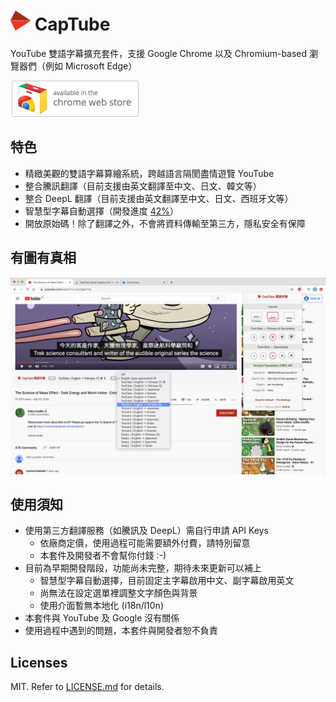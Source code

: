 <img src="docs/icon.png?raw=true" height="32"> CapTube
======================================================
YouTube 雙語字幕擴充套件，支援 Google Chrome 以及 Chromium-based 瀏覽器們（例如 Microsoft Edge）

[![Download on Chrome Web Store](docs/chrome-webstore-badge58.png?raw=true)](https://chrome.google.com/webstore/detail/hbhkmnepjaoiamapfdbhpkjendeeegbb/)


特色
----
* 精緻美觀的雙語字幕算繪系統，跨越語言隔閡盡情遊覽 YouTube
* 整合騰訊翻譯（目前支援由英文翻譯至中文、日文、韓文等）
* 整合 DeepL 翻譯（目前支援由英文翻譯至中文、日文、西班牙文等）
* 智慧型字幕自動選擇（開發進度 [42%](https://en.wikipedia.org/wiki/Phrases_from_The_Hitchhiker%27s_Guide_to_the_Galaxy#Answer_to_the_Ultimate_Question_of_Life,_the_Universe,_and_Everything_(42))）
* 開放原始碼！除了翻譯之外，不會將資料傳輸至第三方，隱私安全有保障


有圖有真相
---------
![Dual captions on YouTube](docs/captube.png?raw=true)


使用須知
--------
* 使用第三方翻譯服務（如騰訊及 DeepL）需自行申請 API Keys
    * 依廠商定價，使用過程可能需要額外付費，請特別留意
    * 本套件及開發者不會幫你付錢 :-)
* 目前為早期開發階段，功能尚未完整，期待未來更新可以補上
    * 智慧型字幕自動選擇，目前固定主字幕啟用中文、副字幕啟用英文
    * 尚無法在設定選單裡調整文字顏色與背景
    * 使用介面暫無本地化 (i18n/l10n)
* 本套件與 YouTube 及 Google 沒有關係
* 使用過程中遇到的問題，本套件與開發者恕不負責


Licenses
--------
MIT. Refer to [LICENSE.md](LICENSE.md) for details.
